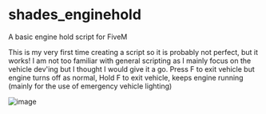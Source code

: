 # shades_enginehold
A basic engine hold script for FiveM

This is my very first time creating a script so it is probably not perfect, but it works! I am not too familiar with general scripting as I mainly focus on the vehicle dev'ing but I thought I would give it a go.
Press F to exit vehicle but engine turns off as normal,
Hold F to exit vehicle, keeps engine running (mainly for the use of emergency vehicle lighting)

![image](https://github.com/user-attachments/assets/599afa5c-8881-406e-9b3f-e1eb4f329279)
